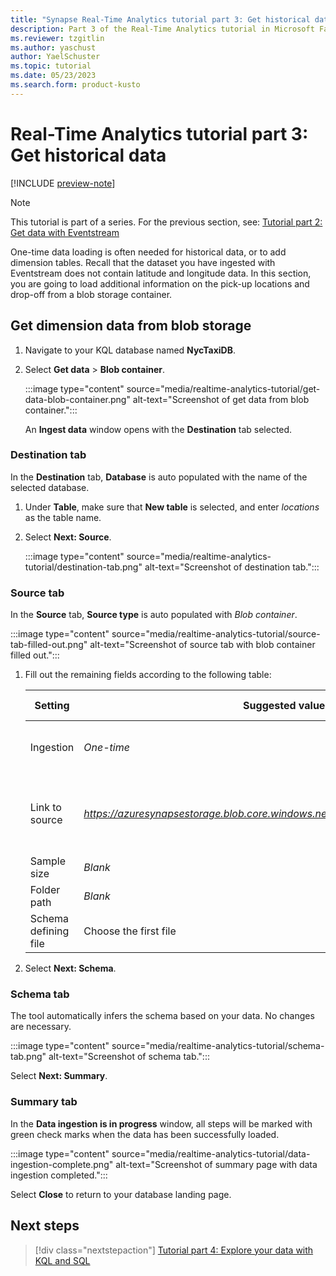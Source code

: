```yaml
---
title: "Synapse Real-Time Analytics tutorial part 3: Get historical data"
description: Part 3 of the Real-Time Analytics tutorial in Microsoft Fabric
ms.reviewer: tzgitlin
ms.author: yaschust
author: YaelSchuster
ms.topic: tutorial
ms.date: 05/23/2023
ms.search.form: product-kusto
---
```

# Real-Time Analytics tutorial part 3: Get historical data

[!INCLUDE [preview-note](../includes/preview-note.md)]

> [!NOTE]
> This tutorial is part of a series. For the previous section, see: [Tutorial part 2: Get data with Eventstream](tutorial-2-event-streams.md)

One-time data loading is often needed for historical data, or to add dimension tables. Recall that the dataset you have ingested with Eventstream does not contain latitude and longitude data. In this section, you are going to load additional information on the pick-up locations and drop-off from a blob storage container.

## Get dimension data from blob storage

1. Navigate to your KQL database named **NycTaxiDB**.
1.  Select **Get data** > **Blob container**.

    :::image type="content" source="media/realtime-analytics-tutorial/get-data-blob-container.png" alt-text="Screenshot of get data from blob container.":::

    An **Ingest data** window opens with the **Destination** tab selected. 

### Destination tab

In the **Destination** tab, **Database** is auto populated with the name
of the selected database.

1. Under **Table**, make sure that **New table** is selected, and enter *locations* as the table name.
1. Select **Next: Source**.

    :::image type="content" source="media/realtime-analytics-tutorial/destination-tab.png" alt-text="Screenshot of destination tab.":::

### Source tab

In the **Source** tab, **Source type** is auto populated with *Blob container*.

:::image type="content" source="media/realtime-analytics-tutorial/source-tab-filled-out.png" alt-text="Screenshot of source tab with blob container filled out.":::

1.  Fill out the remaining fields according to the following table:

    |  **Setting**  | **Suggested value**  | **Field description**
    |-------|---|------
    |  Ingestion  |   *One-time*         |The type of data ingestion type.
    | Link to source |  *https://azuresynapsestorage.blob.core.windows.net/sampledata/NYCTaxiLocations/* | URI to the blob container where the files are located |
    |  Sample size |  *Blank* 
    | Folder path |  *Blank* 
    | Schema  defining file |  Choose the first file 

1.  Select **Next: Schema**.

### Schema tab

The tool automatically infers the schema based on your data. No changes are necessary.

:::image type="content" source="media/realtime-analytics-tutorial/schema-tab.png" alt-text="Screenshot of schema tab.":::

Select **Next: Summary**.

### Summary tab

In the **Data ingestion is in progress** window, all steps will be
marked with green check marks when the data has been successfully
loaded. 

:::image type="content" source="media/realtime-analytics-tutorial/data-ingestion-complete.png" alt-text="Screenshot of summary page with data ingestion completed.":::

Select **Close** to return to your database landing page.

## Next steps

> [!div class="nextstepaction"]
> [Tutorial part 4: Explore your data with KQL and SQL](tutorial-4-explore.md)
